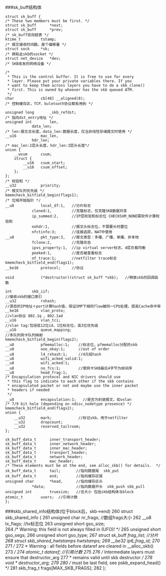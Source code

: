 ###sk_buff结构体

	struct sk_buff {
	/* These two members must be first. */
	struct sk_buff		*next;
	struct sk_buff		*prev;
	/* sk_buff双向链表 */
	ktime_t			tstamp;
	/* 报文接收时间戳，是个偏移量 */
	struct sock		*sk;
	/* 拥有此skb的socket */
	struct net_device	*dev;
	/* SKB收发的网络设备 */

	/*
	 * This is the control buffer. It is free to use for every
	 * layer. Please put your private variables there. If you
	 * want to keep them across layers you have to do a skb_clone()
	 * first. This is owned by whoever has the skb queued ATM.
	 */
	char			cb[48] __aligned(8);
	/* 控制缓存区，TCP、buletooth协议都有用到 */

	unsigned long		_skb_refdst;
	/* 指向dst_entry地址 */
	unsigned int		len,
				data_len;
	/* len:报文总长度，data_len:数据长度，仅当非线性存储报文时使用 */
	__u16			mac_len,
				hdr_len;
	/* mac_len:2层头长度，hdr_len:3层头长度*/
	union {
		__wsum		csum;
		struct {
			__u16	csum_start;
			__u16	csum_offset;
		};
	};
	/* 校验和 */
	__u32			priority;
	/* 报文队列优先级 */
	kmemcheck_bitfield_begin(flags1);
	/* 位域开始指针 */
	__u8			local_df:1,   //分片标志
				cloned:1,         //克隆标志，仅克隆SKB数据共享
				ip_summed:2,      //IP层校验和标志位 CHECKSUM_NONE需软件计算校验和 
				nohdr:1,          //报文头标志位，不需要头时置位
				nfctinfo:3;       //连接追踪，NAT中使用
	__u8			pkt_type:3,   //报文类型：多播、广播、单播、非本地
				fclone:2,         //克隆状态
				ipvs_property:1,  //ip virtual server标志，4层负载均衡
				peeked:1,         //是否被查看标志
				nf_trace:1;       //netfilter trace标志
	kmemcheck_bitfield_end(flags1);
	__be16			protocol;     //协议

	void			(*destructor)(struct sk_buff *skb);   //释放skb的回调函数

	int			skb_iif;
    //接收skb的接口索引
	__u32			rxhash;
    //源目的IP地址＋port计算hash值，保证SMP下相同flow被同一CPU处理，提高Cache命中率
	__be16			vlan_proto;
	//vlan协议 802.1q 、802.1ad
	__u16			vlan_tci;
	//vlan tag:包括低12位id，1位标志位，高3位优先级
	__u16			queue_mapping;
	//多队列网卡队列映射
	kmemcheck_bitfield_begin(flags2);
	__u8			pfmemalloc:1;    //标志位，pfmemalloc分配的skb
	__u8			ooo_okay:1;      //out of order
	__u8			l4_rxhash:1;     //4元组hash
	__u8			wifi_acked_valid:1;  
	__u8			wifi_acked:1;
	__u8			no_fcs:1;        //使网卡SKB最后4字节为帧间序
	__u8			head_frag:1;
	/* Encapsulation protocol and NIC drivers should use
	 * this flag to indicate to each other if the skb contains
	 * encapsulated packet or not and maybe use the inner packet
	 * headers if needed
	 */
	__u8			encapsulation:1;   //是否为封装报文，如vxlan
	/* 7/9 bit hole (depending on ndisc_nodetype presence) */
	kmemcheck_bitfield_end(flags2);
	union {
		__u32		mark;            //标记skb，用于netfilter
		__u32		dropcount;          
		__u32		reserved_tailroom;
	};

	sk_buff_data_t		inner_transport_header;
	sk_buff_data_t		inner_network_header;
	sk_buff_data_t		inner_mac_header;
	sk_buff_data_t		transport_header;
	sk_buff_data_t		network_header;
	sk_buff_data_t		mac_header;
	/* These elements must be at the end, see alloc_skb() for details.  */
	sk_buff_data_t		tail;       //指向数据尾  skb_put
	sk_buff_data_t		end;        //指向缓存区尾
	unsigned char		*head,      //指向缓存区头  
				*data;              //指向数据开头  skb_push skb_pull
	unsigned int		truesize;   //总大小 包括skb结构体与block
	atomic_t		users;  //引用计数
	};
###skb_shared_info结构体(位于block后，skb->end)
 	260 struct skb_shared_info {
 	261     unsigned char   nr_frags;   //数组frags大小
 	262     __u8        tx_flags;       //tx标志位
 	263     unsigned short  gso_size;           
 	264     /* Warning: this field is not always filled in (UFO)! */
 	265     unsigned short  gso_segs;
 	266     unsigned short  gso_type;
 	267     struct sk_buff  *frag_list;      //分片
 	268     struct skb_shared_hwtstamps hwtstamps;
 	269     __be32          ip6_frag_id;
 	270
 	271     /*
 	272      * Warning : all fields before dataref are cleared in __alloc_skb()
 	273      */
 	274     atomic_t    dataref;    //引用计数
 	275
 	276     /* Intermediate layers must ensure that destructor_arg
 	277      * remains valid until skb destructor */
 	278     void *      destructor_arg;
 	279
 	280     /* must be last field, see pskb_expand_head() */
 	281     skb_frag_t  frags[MAX_SKB_FRAGS];
 	282 };